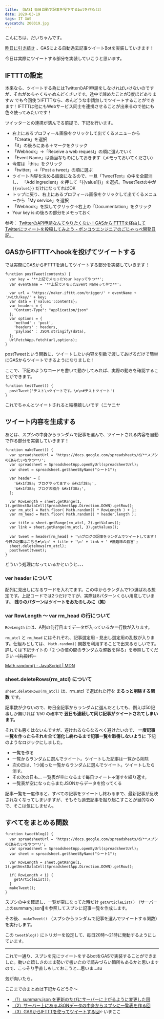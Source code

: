 ```yaml
---
title: 【GAS】毎日自動で記事を投下するbotを作る(3)
date: 2020-03-19
tags: IT GAS
eyecatch: 200319.jpg
---
```


こんにちは、だいちゃんです。

[昨日に引き続き](https://blog.udcxx.me/article/200318/gas-blog-tweet-2/) 、GASによる自動過去記事ツイートBotを実装していきます！

今日は実際にツイートする部分を実装していこうと思います。

## IFTTTの設定

本来なら、ツイートする為にはTwitterのAPI申請をしなければいけないのですが、それがめちゃくちゃめんどくさいです。途中で諦めたことが3度ほどありますｗ でも今回使うIFTTTなら、めんどうな申請無しでツイートすることができます！IFTTTは他にもWebサービス同士を連携させることが出来るので他にも色々使ってみたいです！

ツイッターとの連携が済んでる前提で、下記を行います。

* 右上にあるプロフィール画像をクリックして出てくるメニューから「Create」を選択
* 「if」の後ろにある＋マークをクリック
* 「Webhook」→「Receive a web request」の順に選んでいく
* 「Event Name」は適当なものにしておきます（メモっておいてください）
* 今度は「this」をクリック
* 「twitter」→「Post a tweet」の順に選ぶ
* ツイート内容を決める画面になるので、一旦「TweetText」の中を全部消し、 「Add ingredient」を押して「{{value1}}」を選択。TweetTextの中が `{{value1}}` だけになってればOK
* トップに戻り、右上にあるプロフィール画像をクリックして出てくるメニューから「My service」を選択
* 「Webhook」を探してクリック→右上の「Documentation」をクリック
* Your key is:の後ろの部分をメモっておく

参考： [TwitterのAPI申請なんてやりたくない！GASからIFTTTを経由してTwitterにツイートを投稿してみよう - ポンコツエンジニアのごじゃっぺ開発日記。](https://www.pnkts.net/2019/09/23/gas-tweet-by-ifttt)

## GASからIFTTTへhookを投げてツイートする

では実際にGASからIFTTTを通してツイートする部分を実装していきます！

```
function postTweet(contents) {
  var key = '**上記でメモったYour keyってやつ**';
  var eventName = '**上記でメモったEvent Nameってやつ**';

  var url = 'https://maker.ifttt.com/trigger/' + eventName + '/with/key/' + key;
  var data = {'value1':contents};
  var headers = {
    "Content-Type": "application/json"
  };
  var options = {
    'method' : 'post',
    'headers' : headers,
    'payload' : JSON.stringify(data),
  };
  UrlFetchApp.fetch(url,options);
}
```

postTweetという関数に、ツイートしたい内容を引数で渡してあげるだけで簡単にGASからツイートできるようになりました！

ここで、下記のようなコードを書いて動かしてみれば、実際の動きを確認することができます。

```
function testTweet() {
  postTweet('テスト\nツイートです。\n\n#テストツイート')
}
```

これでちゃんとツイートされると結構嬉しいです（ニヤニヤ

## ツイート内容を生成する

あとは、スプシの中身からランダムで記事を選んで、ツイートされる内容を自動で作る部分を実装していきます！

```
function makeTweet() {
  var spreadsheetUrl = 'https://docs.google.com/spreadsheets/d/**スプシのIDみたいなやつ**/';
  var spreadsheet = SpreadsheetApp.openByUrl(spreadsheetUrl);
  var sheet = spreadsheet.getSheetByName("シート1");

  var header = [
    '&#x1f38a; ブログやってますっ &#x1f38a;',
    '&#x1f38a; ブログの紹介 &#x1f38a;',
  ];

  var RowLength = sheet.getRange(1, 1).getNextDataCell(SpreadsheetApp.Direction.DOWN).getRow();
  var rm_atcl = Math.floor( Math.random() * RowLength ) + 1;
  var rm_head = Math.floor( Math.random() * header.length );

  var title = sheet.getRange(rm_atcl, 2).getValues();
  var link = sheet.getRange(rm_atcl, 3).getValues();

  var tweet = header[rm_head] + '\nブログの記事をランダムでツイートしてます！今日の記事はこちら▼\n\n' + title + '\n' + link + ' #無趣味の戯言';
  sheet.deleteRows(rm_atcl);
  postTweet(tweet);
}
```

どういう処理になっているかというと、、、

### ver header について

配列に見出しになるワードを入れてます。この中からランダムで1つ選ばれる想定です。上記コードでは2つだけですが、実際は8パターンくらい用意しています。 **残りのパターンはツイートをおたのしみに（笑）**

### var RowLength 〜 var rm_head の行について

`RowLength` には、A列の何行目までデータが入っているか＝行数が入ります。

`rm_atcl` と `rm_head` にはそれぞれ、記事選定用・見出し選定用の乱数が入ります。仕組みとしては、 `Math.random()` 関数を利用することで出来るらしいです。詳しくは下記サイトの「2 つの値の間のランダムな整数を得る」を参照してください ~~（丸投げ）~~

[Math.random() - JavaScript | MDN](https://developer.mozilla.org/ja/docs/Web/JavaScript/Reference/Global_Objects/Math/random)

### sheet.deleteRows(rm_atcl) について

`sheet.deleteRows(rm_atcl)` は、rm_atcl で選ばれた行を **まるっと削除する関数** です。

記事数が少ないので、毎日全記事からランダムに選んだとしても、例えば50記事しか無ければ 1/50 の確率で **翌日も連続して同じ記事がツイートされてしまいます。**

それでも悪くはないんですが、避けれるならなるべく避けたいので、 **一度記事一覧を作ったらそれを全て消化し終わるまで記事一覧を取得しないように** 下記のようなロジックにしました。

* 一覧を作る
* 一覧からランダムに選んでツイート。ツイートした記事は一覧から削除
* 次の日は、1つ減った一覧からランダムに選んでツイート。ツイートしたら消す。
* その次の日も... 一覧表が空になるまで毎日ツイート→消すを繰り返す。
* 一覧表が空になったらまたJSONからデータを拾ってくる

記事一覧を一度作ると、すべての記事をツイートし終わるまで、最新記事が反映されなくなってしまいますが、そもそも過去記事を掘り起こすことが目的なので、そこは気にしません。

## すべてをまとめる関数

```
function tweetblog() {
  var spreadsheetUrl = 'https://docs.google.com/spreadsheets/d/**スプシのIDみたいなやつ**/';
  var spreadsheet = SpreadsheetApp.openByUrl(spreadsheetUrl);
  var sheet = spreadsheet.getSheetByName("シート1");

  var RowLength = sheet.getRange(1, 1).getNextDataCell(SpreadsheetApp.Direction.DOWN).getRow();

  if( RowLength < 1) {
    getArticleList();
  }
  makeTweet();
}
```
スプシの中を確認し、一覧が空になってた時だけ `getArticleList()` （サーバー上のsummary.jsonを参照してスプシに記事一覧を作成します。

その後、 `makeTweet()` （スプシからランダムで記事を選んでツイートする関数）を実行します。

この `tweetblog()` にトリガーを設定して、毎日20時〜21時に発動するようにしています。

-----

これで一通り、スプシを元にツイートをするbotをGASで実装することができました。動いた嬉しさのまま勢いで書いたので読みづらい箇所もあるかと思いますので、こっそり手直しもしておこうと...思いま...su

気が向いたら。

ここまでのまとめは下記からどうぞ〜

* [（1）summary.json を更新のたびにサーバーに上がるように変更した回](https://blog.udcxx.me/article/200317/gas-blog-tweet-1/)
* [（2）サーバー上にあるJSONデータの中身からスプシに一覧表を作る回](https://blog.udcxx.me/article/200318/gas-blog-tweet-2/)
* [（3）GASからIFTTTを使ってツイートする回](https://blog.udcxx.me/article/200319/gas-blog-tweet-3/)←いまここ

